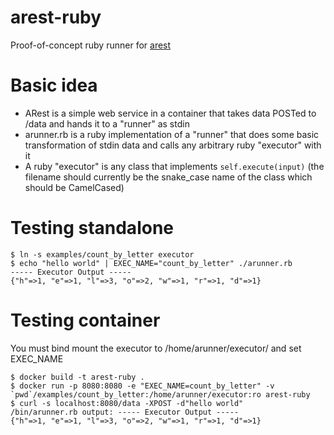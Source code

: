 # arest-ruby
Proof-of-concept ruby runner for [arest](https://github.com/anowell/arest)

# Basic idea

- ARest is a simple web service in a container that takes data POSTed to /data and hands it to a "runner" as stdin
- arunner.rb is a ruby implementation of a "runner" that does some basic transformation of stdin data and calls any arbitrary ruby "executor" with it
- A ruby "executor" is any class that implements `self.execute(input)`  (the filename should currently be the snake_case name of the class which should be CamelCased)

# Testing standalone

    $ ln -s examples/count_by_letter executor
    $ echo "hello world" | EXEC_NAME="count_by_letter" ./arunner.rb
    ----- Executor Output -----
    {"h"=>1, "e"=>1, "l"=>3, "o"=>2, "w"=>1, "r"=>1, "d"=>1}

# Testing container
You must bind mount the executor to /home/arunner/executor/ and set EXEC_NAME

    $ docker build -t arest-ruby .
    $ docker run -p 8080:8080 -e "EXEC_NAME=count_by_letter" -v `pwd`/examples/count_by_letter:/home/arunner/executor:ro arest-ruby
    $ curl -s localhost:8080/data -XPOST -d"hello world"
    /bin/arunner.rb output: ----- Executor Output -----
    {"h"=>1, "e"=>1, "l"=>3, "o"=>2, "w"=>1, "r"=>1, "d"=>1}
